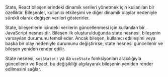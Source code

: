 State, React bileşenlerindeki dinamik verileri yönetmek için kullanılan bir özelliktir. Bileşenler, kullanıcı etkileşimi ve diğer dinamik olaylar nedeniyle sürekli olarak değişen verileri gösterirler.

State, bileşenlerin içindeki verilerin güncellenmesi için kullanılan bir JavaScript nesnesidir. Bileşen ilk oluşturulduğunda state nesnesi, bileşenin varsayılan durumunu temsil eder. Ancak bileşen, kullanıcı etkileşimi veya başka bir olay nedeniyle durumunu değiştirirse, state nesnesi güncellenir ve bileşen yeniden render edilir.

State nesnesi, `setState()` ya da `useState` fonksiyonları aracılığıyla güncellenir ve React, bu değişikliği algılayarak bileşenin yeniden render edilmesini sağlar.